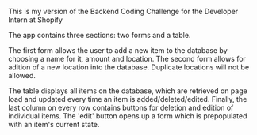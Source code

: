 This is my version of the Backend Coding Challenge for the Developer Intern at Shopify

The app contains three sections: two forms and a table.

The first form allows the user to add a new item to the database by choosing a name for it, amount
and location.
The second form allows for adition of a new location into the database. Duplicate locations will not be allowed.

The table displays all items on the database, which are retrieved on page load and updated every time an item is added/deleted/edited. Finally, the last column on every row contains buttons for deletion and edition of individual items. The 'edit' button opens up a form which is prepopulated with an item's current state.
